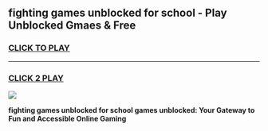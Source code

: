 
## fighting games unblocked for school - Play Unblocked Gmaes & Free
<h3>
<a href="https://news.freeplayer.one?title=fighting_games_unblocked_for_school&ref=23F">CLICK TO PLAY</a></h3>
<hr>

<h3>
<a href="https://news.freeplayer.one?title=fighting_games_unblocked_for_school&ref=23F">CLICK 2 PLAY</a>
  
</h3>

<a href="https://news.freeplayer.one?title=fighting_games_unblocked_for_school&ref=23F/"><img src="https://clearcache.store/games.png"></a>


**fighting games unblocked for school games unblocked: Your Gateway to Fun and Accessible Online Gaming**
